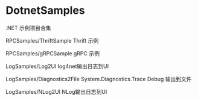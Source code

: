 # DotnetSamples
.NET 示例项目合集

RPCSamples/ThriftSample Thrift 示例

RPCSamples/gRPCSample gRPC 示例

LogSamples/Log2UI log4net输出日志到UI

LogSamples/Diagnostics2File System.Diagnostics.Trace Debug 输出到文件

LogSamples/NLog2UI NLog输出日志到UI
